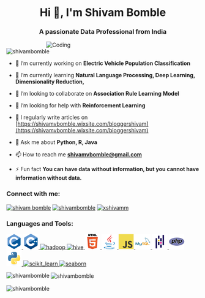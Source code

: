 <h1 align="center">Hi 👋, I'm Shivam Bomble</h1>
<h3 align="center">A passionate Data Professional from India</h3>
<img align="right" alt="Coding" width="400" src="https://frogdesign.nyc3.cdn.digitaloceanspaces.com/wp-content/uploads/2020/08/04192430/AI_designing-with-data.gif">

<p align="left"> <img src="https://komarev.com/ghpvc/?username=shivambomble&label=Profile%20views&color=0e75b6&style=flat" alt="shivambomble" /> </p>

- 🔭 I’m currently working on **Electric Vehicle Population Classification**

- 🌱 I’m currently learning **Natural Language Processing, Deep Learning, Dimensionality Reduction,**

- 👯 I’m looking to collaborate on **Association Rule Learning Model**

- 🤝 I’m looking for help with **Reinforcement Learning**

- 📝 I regularly write articles on [https://shivamvbomble.wixsite.com/bloggershivam](https://shivamvbomble.wixsite.com/bloggershivam)

- 💬 Ask me about **Python, R, Java**

- 📫 How to reach me **shivamvbomble@gmail.com**

- ⚡ Fun fact **You can have data without information, but you cannot have information without data.**

<h3 align="left">Connect with me:</h3>
<p align="left">
<a href="https://linkedin.com/in/shivam bomble" target="blank"><img align="center" src="https://raw.githubusercontent.com/rahuldkjain/github-profile-readme-generator/master/src/images/icons/Social/linked-in-alt.svg" alt="shivam bomble" height="30" width="40" /></a>
<a href="https://kaggle.com/shivambomble" target="blank"><img align="center" src="https://raw.githubusercontent.com/rahuldkjain/github-profile-readme-generator/master/src/images/icons/Social/kaggle.svg" alt="shivambomble" height="30" width="40" /></a>
<a href="https://instagram.com/xshivamm" target="blank"><img align="center" src="https://raw.githubusercontent.com/rahuldkjain/github-profile-readme-generator/master/src/images/icons/Social/instagram.svg" alt="xshivamm" height="30" width="40" /></a>
</p>

<h3 align="left">Languages and Tools:</h3>
<p align="left"> <a href="https://www.cprogramming.com/" target="_blank" rel="noreferrer"> <img src="https://raw.githubusercontent.com/devicons/devicon/master/icons/c/c-original.svg" alt="c" width="40" height="40"/> </a> <a href="https://www.w3schools.com/cpp/" target="_blank" rel="noreferrer"> <img src="https://raw.githubusercontent.com/devicons/devicon/master/icons/cplusplus/cplusplus-original.svg" alt="cplusplus" width="40" height="40"/> </a> <a href="https://hadoop.apache.org/" target="_blank" rel="noreferrer"> <img src="https://www.vectorlogo.zone/logos/apache_hadoop/apache_hadoop-icon.svg" alt="hadoop" width="40" height="40"/> </a> <a href="https://hive.apache.org/" target="_blank" rel="noreferrer"> <img src="https://www.vectorlogo.zone/logos/apache_hive/apache_hive-icon.svg" alt="hive" width="40" height="40"/> </a> <a href="https://www.w3.org/html/" target="_blank" rel="noreferrer"> <img src="https://raw.githubusercontent.com/devicons/devicon/master/icons/html5/html5-original-wordmark.svg" alt="html5" width="40" height="40"/> </a> <a href="https://www.java.com" target="_blank" rel="noreferrer"> <img src="https://raw.githubusercontent.com/devicons/devicon/master/icons/java/java-original.svg" alt="java" width="40" height="40"/> </a> <a href="https://developer.mozilla.org/en-US/docs/Web/JavaScript" target="_blank" rel="noreferrer"> <img src="https://raw.githubusercontent.com/devicons/devicon/master/icons/javascript/javascript-original.svg" alt="javascript" width="40" height="40"/> </a> <a href="https://www.mysql.com/" target="_blank" rel="noreferrer"> <img src="https://raw.githubusercontent.com/devicons/devicon/master/icons/mysql/mysql-original-wordmark.svg" alt="mysql" width="40" height="40"/> </a> <a href="https://pandas.pydata.org/" target="_blank" rel="noreferrer"> <img src="https://raw.githubusercontent.com/devicons/devicon/2ae2a900d2f041da66e950e4d48052658d850630/icons/pandas/pandas-original.svg" alt="pandas" width="40" height="40"/> </a> <a href="https://www.php.net" target="_blank" rel="noreferrer"> <img src="https://raw.githubusercontent.com/devicons/devicon/master/icons/php/php-original.svg" alt="php" width="40" height="40"/> </a> <a href="https://www.python.org" target="_blank" rel="noreferrer"> <img src="https://raw.githubusercontent.com/devicons/devicon/master/icons/python/python-original.svg" alt="python" width="40" height="40"/> </a> <a href="https://scikit-learn.org/" target="_blank" rel="noreferrer"> <img src="https://upload.wikimedia.org/wikipedia/commons/0/05/Scikit_learn_logo_small.svg" alt="scikit_learn" width="40" height="40"/> </a> <a href="https://seaborn.pydata.org/" target="_blank" rel="noreferrer"> <img src="https://seaborn.pydata.org/_images/logo-mark-lightbg.svg" alt="seaborn" width="40" height="40"/> </a> </p>

<p><img align="left" src="https://github-readme-stats.vercel.app/api/top-langs?username=shivambomble&show_icons=true&locale=en&layout=compact" alt="shivambomble" /></p>

<p>&nbsp;<img align="center" src="https://github-readme-stats.vercel.app/api?username=shivambomble&show_icons=true&locale=en" alt="shivambomble" /></p>

<p><img align="center" src="https://github-readme-streak-stats.herokuapp.com/?user=shivambomble&" alt="shivambomble" /></p>
